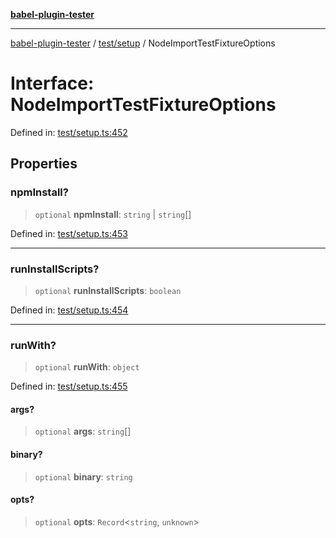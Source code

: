 [**babel-plugin-tester**](../../../README.md)

***

[babel-plugin-tester](../../../README.md) / [test/setup](../README.md) / NodeImportTestFixtureOptions

# Interface: NodeImportTestFixtureOptions

Defined in: [test/setup.ts:452](https://github.com/babel-utils/babel-plugin-tester/blob/fc3d21b0d5e00d8cddad4db323f3724c672066fd/test/setup.ts#L452)

## Properties

### npmInstall?

> `optional` **npmInstall**: `string` \| `string`[]

Defined in: [test/setup.ts:453](https://github.com/babel-utils/babel-plugin-tester/blob/fc3d21b0d5e00d8cddad4db323f3724c672066fd/test/setup.ts#L453)

***

### runInstallScripts?

> `optional` **runInstallScripts**: `boolean`

Defined in: [test/setup.ts:454](https://github.com/babel-utils/babel-plugin-tester/blob/fc3d21b0d5e00d8cddad4db323f3724c672066fd/test/setup.ts#L454)

***

### runWith?

> `optional` **runWith**: `object`

Defined in: [test/setup.ts:455](https://github.com/babel-utils/babel-plugin-tester/blob/fc3d21b0d5e00d8cddad4db323f3724c672066fd/test/setup.ts#L455)

#### args?

> `optional` **args**: `string`[]

#### binary?

> `optional` **binary**: `string`

#### opts?

> `optional` **opts**: `Record`\<`string`, `unknown`\>
